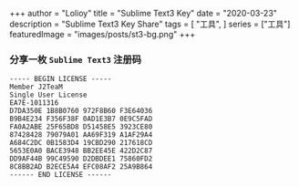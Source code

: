 +++
author = "Lolioy"
title = "Sublime Text3 Key"
date = "2020-03-23"
description = "Sublime Text3 Key Share"
tags = [
    "工具",
]
series = ["工具"]
featuredImage = "images/posts/st3-bg.png"
+++

<!--more-->

### 分享一枚 `Sublime Text3` 注册码


```text
----- BEGIN LICENSE -----
Member J2TeaM
Single User License
EA7E-1011316
D7DA350E 1B8B0760 972F8B60 F3E64036
B9B4E234 F356F38F 0AD1E3B7 0E9C5FAD
FA0A2ABE 25F65BD8 D51458E5 3923CE80
87428428 79079A01 AA69F319 A1AF29A4
A684C2DC 0B1583D4 19CBD290 217618CD
5653E0A0 BACE3948 BB2EE45E 422D2C87
DD9AF44B 99C49590 D2DBDEE1 75860FD2
8C8BB2AD B2ECE5A4 EFC08AF2 25A9B864
------ END LICENSE ------
```

